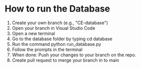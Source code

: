 <h1>How to run the Database</h1>
<ol>
    <li>Create your own branch (e.g., "CE-database")</li>
    <li>Open your branch in Visual Studio Code</li>
    <li>Open a new terminal</li>
    <li>Go to the database folder by typing cd database</li>
    <li>Run the command python run_database.py</li>
    <li>Follow the prompts in the terminal</li>
    <li>When done: Push your changes to your branch on the repo.</li>
    <li>Create pull request to merge your branch in to main</li>
</ol>